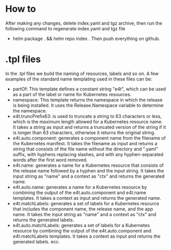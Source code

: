 # How to
After making any changes, delete index.yaml and tgz archive, then run the following command to regenerate index.yaml and tgz file
- helm package . && helm repo index .
Then push everything on github.

# .tpl files
In the .tpl files we build the naming of resources, labels and so on.
A few examples of the standard name templating used in these files can be:
- partOf: This template defines a constant string "e4t", which can be used as a part of the label or name for Kubernetes resources.
- namespace: This template returns the namespace in which the release is being installed. It uses the Release.Namespace variable to determine the namespace.
- e4t.truncPrefix63: is used to truncate a string to 63 characters or less, which is the maximum length allowed for a Kubernetes resource name. It takes a string as input and returns a truncated version of the string if it is longer than 63 characters, otherwise it returns the original string.
- e4t.auto.component: generates a component name from the filename of the Kubernetes manifest. It takes the filename as input and returns a string that consists of the file name without the directory and ".yaml" suffix, with hyphens replacing slashes, and with any hyphen-separated words after the first word removed.
- e4t.name: generates a name for a Kubernetes resource that consists of the release name followed by a hyphen and the input string. It takes the input string as "name" and a context as "ctx" and returns the generated name.
- e4t.auto.name: generates a name for a Kubernetes resource by combining the output of the e4t.auto.component and e4t.name templates. It takes a context as input and returns the generated name.
- e4t.matchLabels: generates a set of labels for a Kubernetes resource that includes the component name, the release name, and the app name. It takes the input string as "name" and a context as "ctx" and returns the generated labels.
- e4t.auto.matchLabels: generates a set of labels for a Kubernetes resource by combining the output of the e4t.auto.component and e4t.matchLabels templates. It takes a context as input and returns the generated labels.
ecc.
